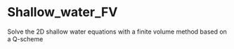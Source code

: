 # Shallow_water_FV
Solve the 2D shallow water equations with a finite volume method based on a Q-scheme
